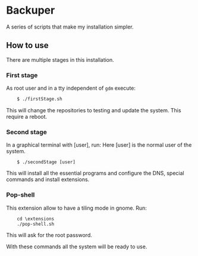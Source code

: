 # Backuper

A series of scripts that make my installation simpler.

## How to use
There are multiple stages in this installation.
### First stage
As root user and in a tty independent of `gdm` execute:

```bash
    $ ./firstStage.sh
```

This will change the repositories to testing and update the system. This require a reboot.

### Second stage

In a graphical terminal with [user], run:
Here [user] is the normal user of the system.

```
    $ ./secondStage [user]
```

This will install all the essential programs and configure the DNS, special commands and install extensions.

### Pop-shell

This extension allow to have a tiling mode in gnome. Run:

```
    cd \extensions
    ./pop-shell.sh
```

This will ask for the root password.

With these commands all the system will be ready to use.

